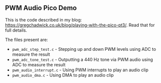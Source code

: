 PWM Audio Pico Demo
-------------------

This is the code described in my blog:
https://gregchadwick.co.uk/blog/playing-with-the-pico-pt3/. Read that for full
details.

The files present are:

* `pwm_adc_step_test.c` - Stepping up and down PWM levels using ADC to measure
  the result
* `pwm_adc_tone_test.c` - Outputting a 440 Hz tone via PWM audio using ADC to
  measure the result
* `pwm_audio_interrupt.c` - Using PWM interrupts to play an audio clip
* `pwm_audio_dma.c` - Using DMA to play an audio clip
